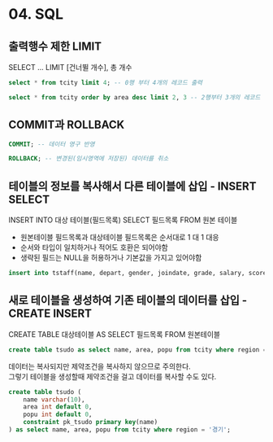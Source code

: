 # 04. SQL


## 출력행수 제한 LIMIT

SELECT ... LIMIT [건너뛸 개수], 총 개수

```sql
select * from tcity limit 4; -- 0행 부터 4개의 레코드 출력

select * from tcity order by area desc limit 2, 3 -- 2행부터 3개의 레코드 출력
```

## COMMIT과 ROLLBACK
```sql
COMMIT; -- 데이터 영구 반영

ROLLBACK; -- 변경된(임시영역에 저장된) 데이터를 취소
```

## 테이블의 정보를 복사해서 다른 테이블에 삽입 - INSERT SELECT

INSERT INTO 대상 테이블(필드목록) SELECT 필드목록 FROM 원본 테이블
- 원본테이블 필드목록과 대상테이블 필드목록은 순서대로 1 대 1 대응
- 순서와 타입이 일치하거나 적어도 호환은 되어야함
- 생략된 필드는 NULL을 허용하거나 기본값을 가지고 있어야함

```sql
insert into tstaff(name, depart, gender, joindate, grade, salary, score) select name, region, metro, '2020-06-29', '신입', area, popu from tcity where region = '경기';
```

## 새로 테이블을 생성하여 기존 테이블의 데이터를 삽입 - CREATE INSERT

CREATE TABLE 대상테이블 AS SELECT 필드목록 FROM 원본테이블

```sql
create table tsudo as select name, area, popu from tcity where region = '경기';
```

데이터는 복사되지만 제약조건을 복사하지 않으므로 주의한다.  
그렇기 테이블을 생성할때 제약조건을 걸고 데이터를 복사할 수도 있다.

```sql
create table tsudo (
	name varchar(10),
    area int default 0,
    popu int default 0,
    constraint pk_tsudo primary key(name)
) as select name, area, popu from tcity where region = '경기';
```